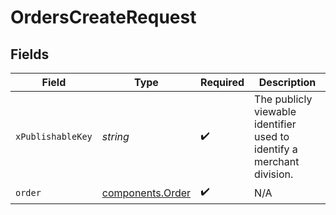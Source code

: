 # OrdersCreateRequest


## Fields

| Field                                                                  | Type                                                                   | Required                                                               | Description                                                            |
| ---------------------------------------------------------------------- | ---------------------------------------------------------------------- | ---------------------------------------------------------------------- | ---------------------------------------------------------------------- |
| `xPublishableKey`                                                      | *string*                                                               | :heavy_check_mark:                                                     | The publicly viewable identifier used to identify a merchant division. |
| `order`                                                                | [components.Order](../../models/components/order.md)                   | :heavy_check_mark:                                                     | N/A                                                                    |
